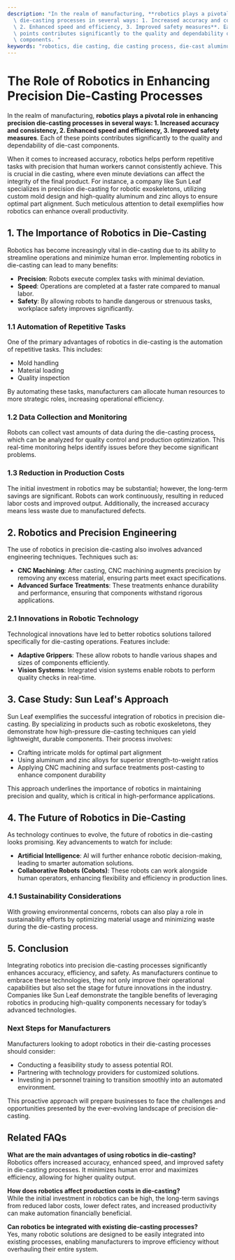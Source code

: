 ```yaml
---
description: "In the realm of manufacturing, **robotics plays a pivotal role in enhancing precision\
  \ die-casting processes in several ways: 1. Increased accuracy and consistency,\
  \ 2. Enhanced speed and efficiency, 3. Improved safety measures**. Each of these\
  \ points contributes significantly to the quality and dependability of die-cast\
  \ components. "
keywords: "robotics, die casting, die casting process, die-cast aluminum"
---
```

# The Role of Robotics in Enhancing Precision Die-Casting Processes

In the realm of manufacturing, **robotics plays a pivotal role in enhancing precision die-casting processes in several ways: 1. Increased accuracy and consistency, 2. Enhanced speed and efficiency, 3. Improved safety measures**. Each of these points contributes significantly to the quality and dependability of die-cast components. 

When it comes to increased accuracy, robotics helps perform repetitive tasks with precision that human workers cannot consistently achieve. This is crucial in die casting, where even minute deviations can affect the integrity of the final product. For instance, a company like Sun Leaf specializes in precision die-casting for robotic exoskeletons, utilizing custom mold design and high-quality aluminum and zinc alloys to ensure optimal part alignment. Such meticulous attention to detail exemplifies how robotics can enhance overall productivity.

## **1. The Importance of Robotics in Die-Casting**

Robotics has become increasingly vital in die-casting due to its ability to streamline operations and minimize human error. Implementing robotics in die-casting can lead to many benefits:

- **Precision**: Robots execute complex tasks with minimal deviation.
- **Speed**: Operations are completed at a faster rate compared to manual labor.
- **Safety**: By allowing robots to handle dangerous or strenuous tasks, workplace safety improves significantly.

### **1.1 Automation of Repetitive Tasks**

One of the primary advantages of robotics in die-casting is the automation of repetitive tasks. This includes:

- Mold handling
- Material loading
- Quality inspection

By automating these tasks, manufacturers can allocate human resources to more strategic roles, increasing operational efficiency.

### **1.2 Data Collection and Monitoring**

Robots can collect vast amounts of data during the die-casting process, which can be analyzed for quality control and production optimization. This real-time monitoring helps identify issues before they become significant problems.

### **1.3 Reduction in Production Costs**

The initial investment in robotics may be substantial; however, the long-term savings are significant. Robots can work continuously, resulting in reduced labor costs and improved output. Additionally, the increased accuracy means less waste due to manufactured defects.

## **2. Robotics and Precision Engineering**

The use of robotics in precision die-casting also involves advanced engineering techniques. Techniques such as:

- **CNC Machining**: After casting, CNC machining augments precision by removing any excess material, ensuring parts meet exact specifications.
- **Advanced Surface Treatments**: These treatments enhance durability and performance, ensuring that components withstand rigorous applications.

### **2.1 Innovations in Robotic Technology**

Technological innovations have led to better robotics solutions tailored specifically for die-casting operations. Features include:

- **Adaptive Grippers**: These allow robots to handle various shapes and sizes of components efficiently.
- **Vision Systems**: Integrated vision systems enable robots to perform quality checks in real-time.

## **3. Case Study: Sun Leaf's Approach**

Sun Leaf exemplifies the successful integration of robotics in precision die-casting. By specializing in products such as robotic exoskeletons, they demonstrate how high-pressure die-casting techniques can yield lightweight, durable components. Their process involves:

- Crafting intricate molds for optimal part alignment
- Using aluminum and zinc alloys for superior strength-to-weight ratios
- Applying CNC machining and surface treatments post-casting to enhance component durability

This approach underlines the importance of robotics in maintaining precision and quality, which is critical in high-performance applications.

## **4. The Future of Robotics in Die-Casting**

As technology continues to evolve, the future of robotics in die-casting looks promising. Key advancements to watch for include:

- **Artificial Intelligence**: AI will further enhance robotic decision-making, leading to smarter automation solutions.
- **Collaborative Robots (Cobots)**: These robots can work alongside human operators, enhancing flexibility and efficiency in production lines.

### **4.1 Sustainability Considerations**

With growing environmental concerns, robots can also play a role in sustainability efforts by optimizing material usage and minimizing waste during the die-casting process.

## **5. Conclusion**

Integrating robotics into precision die-casting processes significantly enhances accuracy, efficiency, and safety. As manufacturers continue to embrace these technologies, they not only improve their operational capabilities but also set the stage for future innovations in the industry. Companies like Sun Leaf demonstrate the tangible benefits of leveraging robotics in producing high-quality components necessary for today’s advanced technologies.

### **Next Steps for Manufacturers**

Manufacturers looking to adopt robotics in their die-casting processes should consider:

- Conducting a feasibility study to assess potential ROI.
- Partnering with technology providers for customized solutions.
- Investing in personnel training to transition smoothly into an automated environment.

This proactive approach will prepare businesses to face the challenges and opportunities presented by the ever-evolving landscape of precision die-casting.

## **Related FAQs**

**What are the main advantages of using robotics in die-casting?**  
Robotics offers increased accuracy, enhanced speed, and improved safety in die-casting processes. It minimizes human error and maximizes efficiency, allowing for higher quality output.

**How does robotics affect production costs in die-casting?**  
While the initial investment in robotics can be high, the long-term savings from reduced labor costs, lower defect rates, and increased productivity can make automation financially beneficial.

**Can robotics be integrated with existing die-casting processes?**  
Yes, many robotic solutions are designed to be easily integrated into existing processes, enabling manufacturers to improve efficiency without overhauling their entire system.
